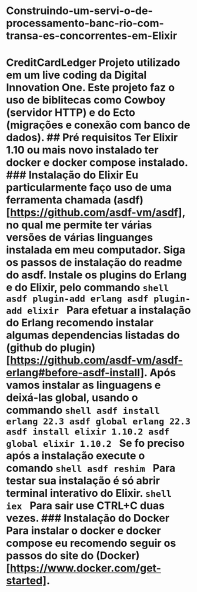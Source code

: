 # Construindo-um-servi-o-de-processamento-banc-rio-com-transa-es-concorrentes-em-Elixir
# CreditCardLedger  Projeto utilizado em um live coding da Digital Innovation One.  Este projeto faz o uso de biblitecas como Cowboy (servidor HTTP) e do Ecto (migrações e conexão com banco de dados).  ## Pré requisitos  Ter Elixir 1.10 ou mais novo instalado ter docker e docker compose instalado.  ### Instalação do Elixir  Eu particularmente faço uso de uma ferramenta chamada (asdf)[https://github.com/asdf-vm/asdf], no qual me permite ter várias versões de várias linguanges instalada em meu computador.  Siga os passos de instalação do readme do asdf.  Instale os plugins do Erlang e do Elixir, pelo commando  ```shell asdf plugin-add erlang asdf plugin-add elixir ```  Para efetuar a instalação do Erlang recomendo instalar algumas dependencias listadas do (github do plugin)[https://github.com/asdf-vm/asdf-erlang#before-asdf-install].  Após vamos instalar as linguagens e deixá-las global, usando o commando  ```shell asdf install erlang 22.3 asdf global erlang 22.3 asdf install elixir 1.10.2 asdf global elixir 1.10.2 ```  Se fo preciso após a instalação execute o comando  ```shell asdf reshim ```  Para testar sua instalação é só abrir terminal interativo do Elixir.  ```shell iex ```  Para sair use CTRL+C duas vezes.  ### Instalação do Docker  Para instalar o docker e docker compose eu recomendo seguir os passos do site do (Docker)[https://www.docker.com/get-started].
